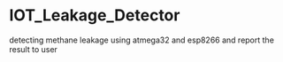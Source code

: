 # IOT_Leakage_Detector
 detecting methane leakage using atmega32 and esp8266 and report the result to user
